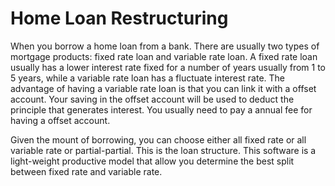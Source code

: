 # Home Loan Restructuring

When you borrow a home loan from a bank. There are usually two types of mortgage products:
fixed rate loan and variable rate loan. A fixed rate loan usually has a lower interest rate fixed
for a number of years usually from 1 to 5 years, while a variable rate loan has a fluctuate interest rate.
The advantage of having a variable rate loan is that you can link it with a offset account.
Your saving in the offset account will be used to deduct the principle that generates interest.
You usually need to pay a annual fee for having a offset account.

Given the mount of borrowing, you can choose either all fixed rate or all variable rate or partial-partial.
This is the loan structure. This software is a light-weight productive model that allow you determine the best
split between fixed rate and variable rate. 

 